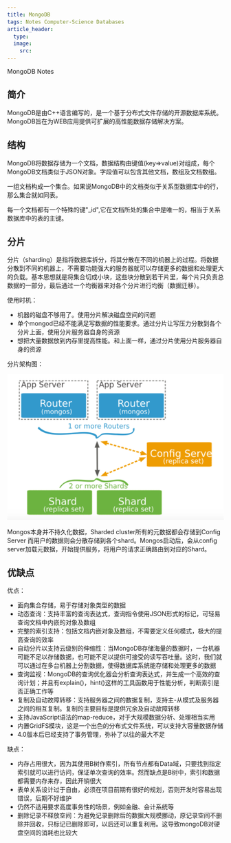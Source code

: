```yaml
---
title: MongoDB
tags: Notes Computer-Science Databases
article_header:
  type: 
  image:
    src: 
---
```


MongoDB Notes

<!--more-->

## 简介


MongoDB是由C++语言编写的，是一个基于分布式文件存储的开源数据库系统。MongoDB旨在为WEB应用提供可扩展的高性能数据存储解决方案。


## 结构


MongoDB将数据存储为一个文档，数据结构由键值(key=>value)对组成，每个MongoDB文档类似于JSON对象。字段值可以包含其他文档，数组及文档数组。


一组文档构成一个集合。如果说MongoDB中的文档类似于关系型数据库中的行，那么集合就如同表。


每一个文档都有一个特殊的键"_id",它在文档所处的集合中是唯一的，相当于关系数据库中的表的主键。


## 分片


分片（sharding）是指将数据库拆分，将其分散在不同的机器上的过程。将数据分散到不同的机器上，不需要功能强大的服务器就可以存储更多的数据和处理更大的负载。基本思想就是将集合切成小块，这些块分散到若干片里，每个片只负责总数据的一部分，最后通过一个均衡器来对各个分片进行均衡（数据迁移）。


使用时机：


- 机器的磁盘不够用了。使用分片解决磁盘空间的问题
- 单个mongod已经不能满足写数据的性能要求。通过分片让写压力分散到各个分片上面，使用分片服务器自身的资源
- 想把大量数据放到内存里提高性能。和上面一样，通过分片使用分片服务器自身的资源



分片架构图：

![shard.png](https://raw.githubusercontent.com/MikeYan01/mikeyan01.github.io/master/assets/images/Databases/shard.png)

Mongos本身并不持久化数据，Sharded cluster所有的元数据都会存储到Config Server
而用户的数据则会分散存储到各个shard。Mongos启动后，会从config server加载元数据，开始提供服务，将用户的请求正确路由到对应的Shard。


## 优缺点


优点：

- 面向集合存储，易于存储对象类型的数据
- 动态查询：支持丰富的查询表达式，查询指令使用JSON形式的标记，可轻易查询文档中内嵌的对象及数组
- 完整的索引支持：包括文档内嵌对象及数组，不需要定义任何模式，极大的提高查询的效率
- 自动分片以支持云级别的伸缩性：当MongoDB存储海量的数据时，一台机器可能不足以存储数据，也可能不足以提供可接受的读写吞吐量。这时，我们就可以通过在多台机器上分割数据，使得数据库系统能存储和处理更多的数据
- 查询监视：MongoDB的查询优化器会分析查询表达式，并生成一个高效的查询计划；并且有explain()，hint()这样的工具函数用于性能分析，判断索引是否正确工作等
- 复制及自动故障转移：支持服务器之间的数据复制，支持主-从模式及服务器之间的相互复制。复制的主要目标是提供冗余及自动故障转移
- 支持JavaScript语法的map-reduce，对于大规模数据分析、处理相当实用
- 内置GridFS模块，这是一个出色的分布式文件系统，可以支持大容量数据存储
- 4.0版本后已经支持了事务管理，弥补了以往的最大不足



缺点：

- 内存占用很大，因为其使用B树作索引，所有节点都有Data域，只要找到指定索引就可以进行访问，保证单次查询的效率。然而缺点是B树中，索引和数据都需要内存来存，因此开销很大
- 表单关系设计过于自由，必须在项目前期有很好的规划，否则开发时容易出现错误，后期不好维护
- 仍然不适用要求高度事务性的场景，例如金融、会计系统等
- 删除记录不释放空间：为避免记录删除后的数据大规模挪动，原记录空间不删除并回收，只标记已删除即可，以后还可以重复利用。这导致mongoDB对硬盘空间的消耗也比较大
